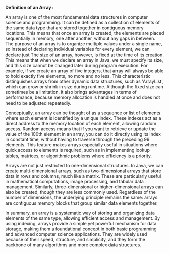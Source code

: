 
**Definition of an Array :**

An array is one of the most fundamental data structures in computer science and programming. It can be defined as a collection of elements of the same data type that are
stored together in contiguous memory locations. This means that once an array is created, the elements are placed sequentially in memory, one after another, without any gaps
in between. The purpose of an array is to organize multiple values under a single name, so instead of declaring individual variables for every element, we can declare just 
The size of an array, however, is fixed at the time of its creation. This means that when we declare an array in Java, we must specify its size, and this size cannot be changed later during program execution. For example, if we create an array of five integers, that array will always be able to hold exactly five elements, no more and no less. This characteristic distinguishes arrays from other dynamic data structures, such as 'ArrayList', which can grow or shrink in size during runtime. Although the fixed size can sometimes be a limitation, it also brings advantages in terms of performance, because memory allocation is handled at once and does not need to be adjusted repeatedly.

Conceptually, an array can be thought of as a sequence or list of elements where each element is identified by a unique index. These indexes act as a direct address to the 
memory location of each element, allowing random access. Random access means that if you want to retrieve or update the value of the 100th element in an array, you can do it 
directly using its index in constant time, without having to traverse through the preceding 99 elements. This feature makes arrays especially useful in situations where quick access to elements is required, such as in implementing lookup tables, matrices, or algorithmic problems where efficiency is a priority.

Arrays are not just restricted to one-dimensional structures. In Java, we can create multi-dimensional arrays, such as two-dimensional arrays that store data in rows and 
columns, much like a matrix. These are particularly useful in mathematical computations, image processing, and tabular data management. Similarly, three-dimensional or
higher-dimensional arrays can also be created, though they are less commonly used. Regardless of the number of dimensions, the underlying principle remains the same: arrays
are contiguous memory blocks that group similar data elements together.

In summary, an array is a systematic way of storing and organizing data elements of the same type, allowing efficient access and management. By using indexing, arrays provide a simple yet powerful mechanism for data storage, making them a foundational concept in both basic programming and advanced computer science applications. They are widely used because of their speed, structure, and simplicity, and they form the backbone of many algorithms and more complex data structures.
